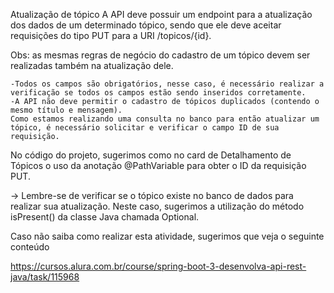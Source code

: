Atualização de tópico
A API deve possuir um endpoint para a atualização dos dados de um determinado tópico, sendo que ele deve aceitar requisições do tipo PUT para a URI /topicos/{id}.

Obs: as mesmas regras de negócio do cadastro de um tópico devem ser realizadas também na atualização dele.
    
    -Todos os campos são obrigatórios, nesse caso, é necessário realizar a verificação se todos os campos estão sendo inseridos corretamente.
    -A API não deve permitir o cadastro de tópicos duplicados (contendo o mesmo título e mensagem).
    Como estamos realizando uma consulta no banco para então atualizar um tópico, é necessário solicitar e verificar o campo ID de sua requisição.

No código do projeto, sugerimos como no card de Detalhamento de Tópicos o uso da anotação @PathVariable para obter o ID da requisição PUT.

→ Lembre-se de verificar se o tópico existe no banco de dados para realizar sua atualização. Neste caso, sugerimos a utilização do método isPresent() da classe Java chamada Optional.

Caso não saiba como realizar esta atividade, sugerimos que veja o seguinte conteúdo

https://cursos.alura.com.br/course/spring-boot-3-desenvolva-api-rest-java/task/115968